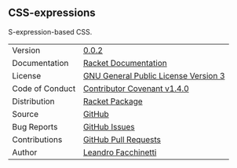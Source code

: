 CSS-expressions
---------------

S-expression-based CSS.

|||
|-|-|
| Version | [0.0.2](https://docs.racket-lang.org/css-expr/#%28part._changelog%2F0..0..2%29) |
| Documentation | [Racket Documentation](https://docs.racket-lang.org/css-expr/) |
| License | [GNU General Public License Version 3](https://gnu.org/licenses/gpl-3.0.txt) |
| Code of Conduct | [Contributor Covenant v1.4.0](http://contributor-covenant.org/version/1/4/) |
| Distribution | [Racket Package](https://pkgs.racket-lang.org/package/css-expr) |
| Source | [GitHub](https://git.leafac.com/css-expr) |
| Bug Reports | [GitHub Issues](https://github.com/leafac/css-expr/issues) |
| Contributions | [GitHub Pull Requests](https://github.com/leafac/css-expr/pulls) |
| Author | [Leandro Facchinetti](https://www.leafac.com) |
